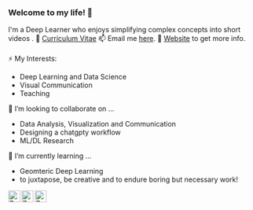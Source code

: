### Welcome to my life! 👋
I'm a Deep Learner who enjoys simplifying complex concepts into short videos .
📝 [Curriculum Vitae](https://kartikchincholikar.github.io/img/RESUME_Kartik_Chincholikar.pdf)
📫 Email me [here](mailto:kartik.niszoig@gmail.com).
📝 [Website](https://kartikchincholikar.github.io) to get more info.
<br>
<br>
⚡ My Interests:
- Deep Learning and Data Science
- Visual Communication
- Teaching

👯 I’m looking to collaborate on ...
- Data Analysis, Visualization and Communication
- Designing a chatgpty workflow
- ML/DL Research

🌱 I’m currently learning ...
- Geomteric Deep Learning
- to juxtapose, be creative and to endure boring but necessary work!

<a href="https://www.linkedin.com/in/zamranxd/">
  <img align="left" alt="Zamran's LinkdeIn" width="24px" src="https://cdn.jsdelivr.net/npm/simple-icons@v3/icons/linkedin.svg" />
</a>
<a href="https://www.instagram.com/zamranxd/">
  <img align="left" alt="Zamran's Instagram" width="24px" src="https://cdn.jsdelivr.net/npm/simple-icons@v3/icons/instagram.svg" />
</a>
<a href="https://www.facebook.com/ZamranxD">
  <img align="left" alt="Zamran's Instagram" width="24px" src="https://cdn.jsdelivr.net/npm/simple-icons@v3/icons/facebook.svg" />
</a>





